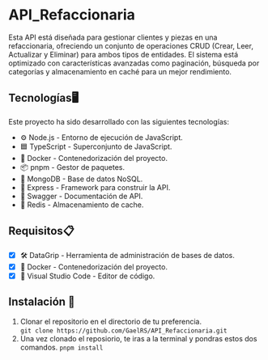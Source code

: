 # API_Refaccionaria
Esta API está diseñada para gestionar clientes y piezas en una refaccionaria, ofreciendo un conjunto de operaciones CRUD (Crear, Leer, Actualizar y Eliminar) para ambos tipos de entidades. El sistema está optimizado con características avanzadas como paginación, búsqueda por categorías y almacenamiento en caché para un mejor rendimiento.

## Tecnologías🖥️
Este proyecto ha sido desarrollado con las siguientes tecnologías:
- ⚙️ Node.js - Entorno de ejecución de JavaScript.
- 🟦 TypeScript - Superconjunto de JavaScript.
- 🐳 Docker - Contenedorización del proyecto.
- 📦 pnpm - Gestor de paquetes.
- 🍃 MongoDB - Base de datos NoSQL.
- 🚀 Express - Framework para construir la API.
- 📜 Swagger - Documentación de API.
- 🧠 Redis - Almacenamiento de cache.

## Requisitos📋
- [x] 🛠️ DataGrip - Herramienta de administración de bases de datos.
- [x] 🐳 Docker - Contenedorización del proyecto.
- [x] 📝 Visual Studio Code - Editor de código.
      
## Instalación 🔧
1) Clonar el repositorio en el directorio de tu preferencia.<br>
   ``git clone https://github.com/GaelRS/API_Refaccionaria.git``
2) Una vez clonado el reposiorio, te iras a la terminal y pondras estos dos comandos.
   ``pnpm install``
